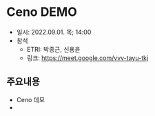 # Ceno DEMO
- 일시: 2022.09.01. 목; 14:00
- 참석
  - ETRI: 박종근, 신용윤
  - 링크: https://meet.google.com/vvv-tayu-tkj

## 주요내용
- Ceno 데모
- 
